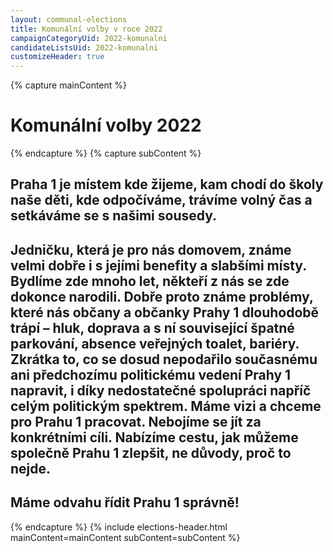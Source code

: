 ```yaml
---
layout: communal-elections
title: Komunální volby v roce 2022
campaignCategoryUid: 2022-komunalni
candidateListsUid: 2022-komunalni
customizeHeader: true
---
```

{% capture mainContent %}
  <h1 class="head-alt-lg md:head-alt-xl text-center">Komunální volby 2022</h1>
{% endcapture %}
{% capture subContent %}
    <h2 class="head-xs md:head-base mt-2 text-center"><strong>Praha 1 je místem kde žijeme, kam chodí do školy naše děti, kde odpočíváme, trávíme volný čas a setkáváme se s našimi sousedy.</strong></h2>
  <h2 class="head-xs md:head-base mt-2 text-center"> Jedničku, která je pro nás domovem, známe velmi dobře i s
jejími benefity a slabšími místy. Bydlíme zde mnoho let, někteří z nás se zde dokonce narodili.
Dobře proto známe problémy, které nás občany a občanky Prahy 1 dlouhodobě trápí – hluk, doprava a s ní
související špatné parkování, absence veřejných toalet, bariéry. Zkrátka to, co se dosud nepodařilo
současnému ani předchozímu politickému vedení Prahy 1 napravit, i díky nedostatečné spolupráci napříč
celým politickým spektrem. Máme vizi a chceme pro Prahu 1 pracovat. Nebojíme se jít za konkrétními cíli. Nabízíme cestu, jak můžeme společně Prahu 1 zlepšit, ne důvody, proč to nejde.</h2>



<h2 class="head-xs md:head-base mt-2 text-center"><strong> Máme odvahu řídit Prahu 1 správně!</strong></h2>
{% endcapture %}
{% include elections-header.html mainContent=mainContent subContent=subContent %}
